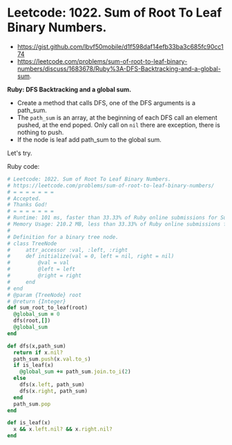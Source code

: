 # Leetcode: 1022. Sum of Root To Leaf Binary Numbers.

- https://gist.github.com/lbvf50mobile/d1f598daf14efb33ba3c685fc90cc174
- https://leetcode.com/problems/sum-of-root-to-leaf-binary-numbers/discuss/1683678/Ruby%3A-DFS-Backtracking-and-a-global-sum.

**Ruby: DFS Backtracking and a global sum.**

- Create a method that calls DFS, one of the DFS arguments is a path_sum.  
- The `path_sum` is an array, at the beginning of each DFS call an element pushed, at the end poped. Only call on `nil` there are exception, there is nothing to push. 
- If the node is leaf add path_sum to the global sum.

Let's try.

Ruby code:
```Ruby
# Leetcode: 1022. Sum of Root To Leaf Binary Numbers.
# https://leetcode.com/problems/sum-of-root-to-leaf-binary-numbers/
# = = = = = = =
# Accepted.
# Thanks God!
# = = = = = = =
# Runtime: 101 ms, faster than 33.33% of Ruby online submissions for Sum of Root To Leaf Binary Numbers.
# Memory Usage: 210.2 MB, less than 33.33% of Ruby online submissions for Sum of Root To Leaf Binary Numbers.
#
# Definition for a binary tree node.
# class TreeNode
#     attr_accessor :val, :left, :right
#     def initialize(val = 0, left = nil, right = nil)
#         @val = val
#         @left = left
#         @right = right
#     end
# end
# @param {TreeNode} root
# @return {Integer}
def sum_root_to_leaf(root)
  @global_sum = 0
  dfs(root,[])
  @global_sum
end

def dfs(x,path_sum)
  return if x.nil?
  path_sum.push(x.val.to_s)
  if is_leaf(x)
    @global_sum += path_sum.join.to_i(2)
  else
    dfs(x.left, path_sum)
    dfs(x.right, path_sum)
  end
  path_sum.pop
end

def is_leaf(x)
  x && x.left.nil? && x.right.nil?
end
```
